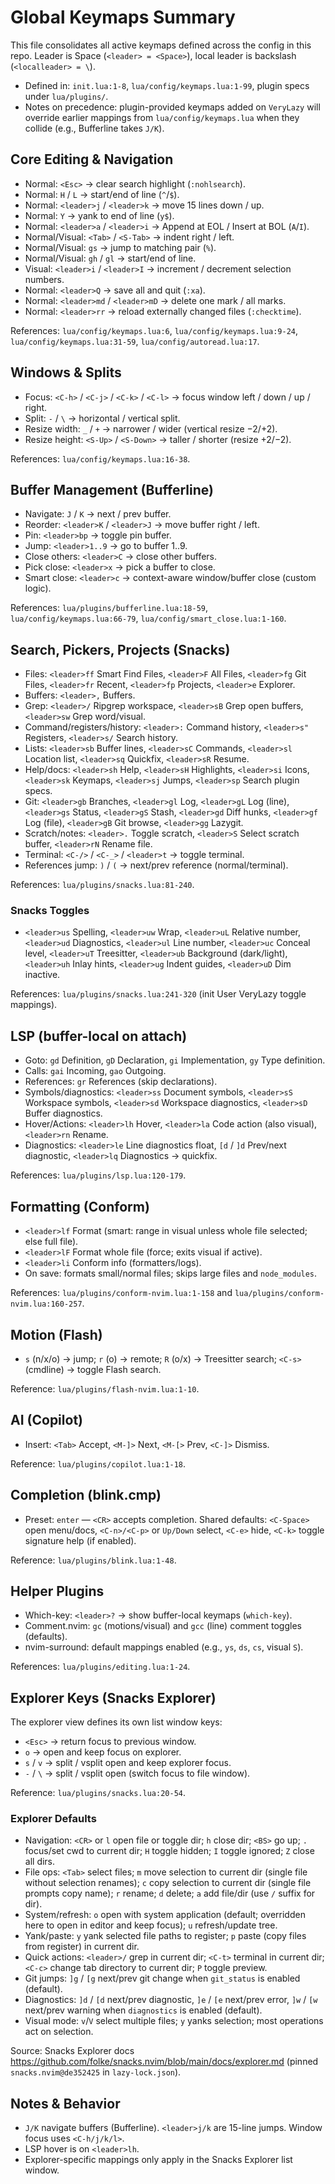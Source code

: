 # Global Keymaps Summary

This file consolidates all active keymaps defined across the config in this repo. Leader is Space (`<leader> = <Space>`), local leader is backslash (`<localleader> = \`).

- Defined in: `init.lua:1-8`, `lua/config/keymaps.lua:1-99`, plugin specs under `lua/plugins/`.
- Notes on precedence: plugin-provided keymaps added on `VeryLazy` will override earlier mappings from `lua/config/keymaps.lua` when they collide (e.g., Bufferline takes `J/K`).

## Core Editing & Navigation

- Normal: `<Esc>` → clear search highlight (`:nohlsearch`).
- Normal: `H` / `L` → start/end of line (`^`/`$`).
- Normal: `<leader>j` / `<leader>k` → move 15 lines down / up.
- Normal: `Y` → yank to end of line (`y$`).
- Normal: `<leader>a` / `<leader>i` → Append at EOL / Insert at BOL (`A`/`I`).
- Normal/Visual: `<Tab>` / `<S-Tab>` → indent right / left.
- Normal/Visual: `gs` → jump to matching pair (`%`).
- Normal/Visual: `gh` / `gl` → start/end of line.
- Visual: `<leader>i` / `<leader>I` → increment / decrement selection numbers.
- Normal: `<leader>Q` → save all and quit (`:xa`).
- Normal: `<leader>md` / `<leader>mD` → delete one mark / all marks.
- Normal: `<leader>rr` → reload externally changed files (`:checktime`).

References: `lua/config/keymaps.lua:6`, `lua/config/keymaps.lua:9-24`, `lua/config/keymaps.lua:31-59`, `lua/config/autoread.lua:17`.

## Windows & Splits

- Focus: `<C-h>` / `<C-j>` / `<C-k>` / `<C-l>` → focus window left / down / up / right.
- Split: `-` / `\` → horizontal / vertical split.
- Resize width: `_` / `+` → narrower / wider (vertical resize −2/+2).
- Resize height: `<S-Up>` / `<S-Down>` → taller / shorter (resize +2/−2).

References: `lua/config/keymaps.lua:16-38`.

## Buffer Management (Bufferline)

- Navigate: `J` / `K` → next / prev buffer.
- Reorder: `<leader>K` / `<leader>J` → move buffer right / left.
- Pin: `<leader>bp` → toggle pin buffer.
- Jump: `<leader>1..9` → go to buffer 1..9.
- Close others: `<leader>C` → close other buffers.
- Pick close: `<leader>x` → pick a buffer to close.
- Smart close: `<leader>c` → context-aware window/buffer close (custom logic).

References: `lua/plugins/bufferline.lua:18-59`, `lua/config/keymaps.lua:66-79`, `lua/config/smart_close.lua:1-160`.

## Search, Pickers, Projects (Snacks)

- Files: `<leader>ff` Smart Find Files, `<leader>F` All Files, `<leader>fg` Git Files, `<leader>fr` Recent, `<leader>fp` Projects, `<leader>e` Explorer.
- Buffers: `<leader>,` Buffers.
- Grep: `<leader>/` Ripgrep workspace, `<leader>sB` Grep open buffers, `<leader>sw` Grep word/visual.
- Command/registers/history: `<leader>:` Command history, `<leader>s"` Registers, `<leader>s/` Search history.
- Lists: `<leader>sb` Buffer lines, `<leader>sC` Commands, `<leader>sl` Location list, `<leader>sq` Quickfix, `<leader>sR` Resume.
- Help/docs: `<leader>sh` Help, `<leader>sH` Highlights, `<leader>si` Icons, `<leader>sk` Keymaps, `<leader>sj` Jumps, `<leader>sp` Search plugin specs.
- Git: `<leader>gb` Branches, `<leader>gl` Log, `<leader>gL` Log (line), `<leader>gs` Status, `<leader>gS` Stash, `<leader>gd` Diff hunks, `<leader>gf` Log (file), `<leader>gB` Git browse, `<leader>gg` Lazygit.
- Scratch/notes: `<leader>.` Toggle scratch, `<leader>S` Select scratch buffer, `<leader>rN` Rename file.
- Terminal: `<C-/>` / `<C-_>` / `<leader>t` → toggle terminal.
- References jump: `)` / `(` → next/prev reference (normal/terminal).

References: `lua/plugins/snacks.lua:81-240`.

### Snacks Toggles

- `<leader>us` Spelling, `<leader>uw` Wrap, `<leader>uL` Relative number, `<leader>ud` Diagnostics, `<leader>ul` Line number,
  `<leader>uc` Conceal level, `<leader>uT` Treesitter, `<leader>ub` Background (dark/light), `<leader>uh` Inlay hints,
  `<leader>ug` Indent guides, `<leader>uD` Dim inactive.

References: `lua/plugins/snacks.lua:241-320` (init User VeryLazy toggle mappings).

## LSP (buffer-local on attach)

- Goto: `gd` Definition, `gD` Declaration, `gi` Implementation, `gy` Type definition.
- Calls: `gai` Incoming, `gao` Outgoing.
- References: `gr` References (skip declarations).
- Symbols/diagnostics: `<leader>ss` Document symbols, `<leader>sS` Workspace symbols, `<leader>sd` Workspace diagnostics, `<leader>sD` Buffer diagnostics.
- Hover/Actions: `<leader>lh` Hover, `<leader>la` Code action (also visual), `<leader>rn` Rename.
- Diagnostics: `<leader>le` Line diagnostics float, `[d` / `]d` Prev/next diagnostic, `<leader>lq` Diagnostics → quickfix.

References: `lua/plugins/lsp.lua:120-179`.

## Formatting (Conform)

- `<leader>lf` Format (smart: range in visual unless whole file selected; else full file).
- `<leader>lF` Format whole file (force; exits visual if active).
- `<leader>li` Conform info (formatters/logs).
- On save: formats small/normal files; skips large files and `node_modules`.

References: `lua/plugins/conform-nvim.lua:1-158` and `lua/plugins/conform-nvim.lua:160-257`.

## Motion (Flash)

- `s` (n/x/o) → jump; `r` (o) → remote; `R` (o/x) → Treesitter search; `<C-s>` (cmdline) → toggle Flash search.

Reference: `lua/plugins/flash-nvim.lua:1-10`.

## AI (Copilot)

- Insert: `<Tab>` Accept, `<M-]>` Next, `<M-[>` Prev, `<C-]>` Dismiss.

Reference: `lua/plugins/copilot.lua:1-18`.

## Completion (blink.cmp)

- Preset: `enter` — `<CR>` accepts completion. Shared defaults: `<C-Space>` open menu/docs, `<C-n>/<C-p>` or `Up/Down` select, `<C-e>` hide, `<C-k>` toggle signature help (if enabled).

Reference: `lua/plugins/blink.lua:1-48`.

## Helper Plugins

- Which-key: `<leader>?` → show buffer-local keymaps (`which-key`).
- Comment.nvim: `gc` (motions/visual) and `gcc` (line) comment toggles (defaults).
- nvim-surround: default mappings enabled (e.g., `ys`, `ds`, `cs`, visual `S`).

References: `lua/plugins/editing.lua:1-24`.

## Explorer Keys (Snacks Explorer)

The explorer view defines its own list window keys:

- `<Esc>` → return focus to previous window.
- `o` → open and keep focus on explorer.
- `s` / `v` → split / vsplit open and keep explorer focus.
- `-` / `\` → split / vsplit open (switch focus to file window).

Reference: `lua/plugins/snacks.lua:20-54`.

### Explorer Defaults

- Navigation: `<CR>` or `l` open file or toggle dir; `h` close dir; `<BS>` go up; `.` focus/set cwd to current dir; `H` toggle hidden; `I` toggle ignored; `Z` close all dirs.
- File ops: `<Tab>` select files; `m` move selection to current dir (single file without selection renames); `c` copy selection to current dir (single file prompts copy name); `r` rename; `d` delete; `a` add file/dir (use `/` suffix for dir).
- System/refresh: `o` open with system application (default; overridden here to open in editor and keep focus); `u` refresh/update tree.
- Yank/paste: `y` yank selected file paths to register; `p` paste (copy files from register) in current dir.
- Quick actions: `<leader>/` grep in current dir; `<C-t>` terminal in current dir; `<C-c>` change tab directory to current dir; `P` toggle preview.
- Git jumps: `]g` / `[g` next/prev git change when `git_status` is enabled (default).
- Diagnostics: `]d` / `[d` next/prev diagnostic, `]e` / `[e` next/prev error, `]w` / `[w` next/prev warning when `diagnostics` is enabled (default).
- Visual mode: `v`/`V` select multiple files; `y` yanks selection; most operations act on selection.

Source: Snacks Explorer docs https://github.com/folke/snacks.nvim/blob/main/docs/explorer.md (pinned `snacks.nvim@de352425` in `lazy-lock.json`).

## Notes & Behavior

- `J/K` navigate buffers (Bufferline). `<leader>j/k` are 15-line jumps. Window focus uses `<C-h/j/k/l>`.
- LSP hover is on `<leader>lh`.
- Explorer-specific mappings only apply in the Snacks Explorer list window.
